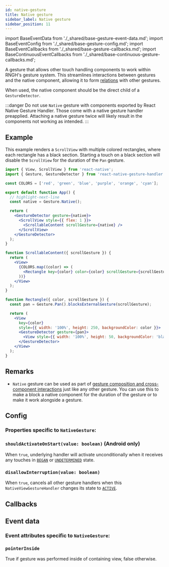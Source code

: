 ```yaml
---
id: native-gesture
title: Native gesture
sidebar_label: Native gesture
sidebar_position: 11
---
```


import BaseEventData from './\_shared/base-gesture-event-data.md';
import BaseEventConfig from './\_shared/base-gesture-config.md';
import BaseEventCallbacks from './\_shared/base-gesture-callbacks.md';
import BaseContinuousEventCallbacks from './\_shared/base-continuous-gesture-callbacks.md';

A gesture that allows other touch handling components to work within RNGH's gesture system. This streamlines interactions between gestures and the native component, allowing it to form [relations](/docs/fundamentals/gesture-composition) with other gestures.

When used, the native component should be the direct child of a `GestureDetector`.

:::danger
Do not use `Native` gesture with components exported by React Native Gesture Handler. Those come with a native gesture handler preapplied. Attaching a native gesture twice will likely result in the components not working as intended.
:::

## Example

This example renders a `ScrollView` with multiple colored rectangles, where each rectangle has a black section. Starting a touch on a black section will disable the `ScrollView` for the duration of the `Pan` gesture.

```jsx
import { View, ScrollView } from 'react-native';
import { Gesture, GestureDetector } from 'react-native-gesture-handler';

const COLORS = ['red', 'green', 'blue', 'purple', 'orange', 'cyan'];

export default function App() {
  // highlight-next-line
  const native = Gesture.Native();

  return (
    <GestureDetector gesture={native}>
      <ScrollView style={{ flex: 1 }}>
        <ScrollableContent scrollGesture={native} />
      </ScrollView>
    </GestureDetector>
  );
}

function ScrollableContent({ scrollGesture }) {
  return (
    <View>
      {COLORS.map((color) => (
        <Rectangle key={color} color={color} scrollGesture={scrollGesture} />
      ))}
    </View>
  );
}

function Rectangle({ color, scrollGesture }) {
  const pan = Gesture.Pan().blocksExternalGesture(scrollGesture);

  return (
    <View
      key={color}
      style={{ width: '100%', height: 250, backgroundColor: color }}>
      <GestureDetector gesture={pan}>
        <View style={{ width: '100%', height: 50, backgroundColor: 'black' }} />
      </GestureDetector>
    </View>
  );
}
```

## Remarks

- `Native` gesture can be used as part of [gesture composition and cross-component interactions](/docs/fundamentals/gesture-composition) just like any other gesture. You can use this to make a block a native component for the duration of the gesture or to make it work alongside a gesture.

## Config

### Properties specific to `NativeGesture`:

### `shouldActivateOnStart(value: boolean)` (**Android only**)

When `true`, underlying handler will activate unconditionally when it receives any touches in [`BEGAN`](/docs/fundamentals/states-events#began) or [`UNDETERMINED`](/docs/fundamentals/states-events#undetermined) state.

### `disallowInterruption(value: boolean)`

When `true`, cancels all other gesture handlers when this `NativeViewGestureHandler` changes its state to [`ACTIVE`](/docs/fundamentals/states-events#active).

<BaseEventConfig />

## Callbacks

<BaseEventCallbacks />

## Event data

### Event attributes specific to `NativeGesture`:

### `pointerInside`

True if gesture was performed inside of containing view, false otherwise.

<BaseEventData />
